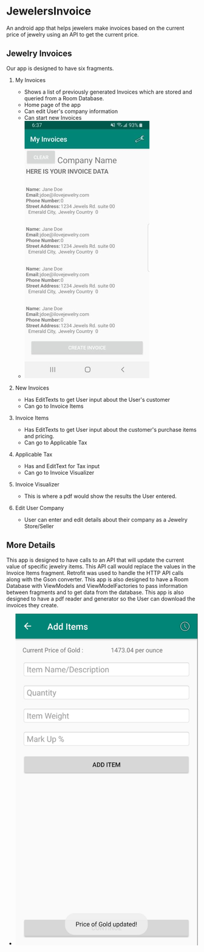 # JewelersInvoice
An android app that helps jewelers make invoices based on the current price of jewelry using an API to get the current price.

## Jewelry Invoices
Our app is designed to have six fragments. 
1. My Invoices
   * Shows a list of previously generated Invoices which are stored and queried from a Room Database.
   * Home page of the app
   * Can edit User's company information
   * Can start new Invoices
   * ![My Invoices](companyInvoice2.jpg)
2. New Invoices
   * Has EditTexts to get User input about the User's customer
   * Can go to Invoice Items
3. Invoice Items
   * Has EditTexts to get User input about the customer's purchase items and pricing.
   * Can go to Applicable Tax
4. Applicable Tax
   * Has and EditText for Tax input
   * Can go to Invoice Visualizer
5. Invoice Visualizer
   * This is where a pdf would show the results the User entered.

6. Edit User Company
   * User can enter and edit details about their company as a Jewelry Store/Seller


## More Details

This app is designed to have calls to an API that will update the current value of specific jewelry items. This API call would replace the values in the Invoice Items fragment.
Retrofit was used to handle the HTTP API calls along with the Gson converter.
This app is also designed to have a Room Database with ViewModels and ViewModelFactories to pass information between fragments and to get data from the database.
This app is also designed to have a pdf reader and generator so the User can download the invoices they create.
* ![API Call](updateAPI.jpg)

